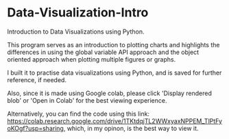 # Data-Visualization-Intro
Introduction to Data Visualizations using Python.

This program serves as an introduction to plotting charts and highlights the differences in using the global variable API approach and the object oriented approach when plotting multiple figures or graphs. 

I built it to practise data visualizations using Python, and is saved for further reference, if needed. 

Also, since it is made using Google colab, please click 'Display rendered blob' or 'Open in Colab' for the best viewing experience.

Alternatively, you can find the code using this link: https://colab.research.google.com/drive/1TKtdqjTL2WWxyaxNPPEM_TlPtFyoKOgf?usp=sharing, which, in my opinon, is the best way to view it.

